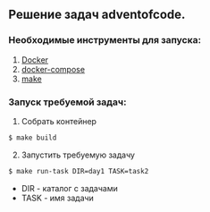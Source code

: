 Решение задач adventofcode.
---

### Необходимые инструменты для запуска:

1) [Docker](https://www.docker.com/)
2) [docker-compose](https://docs.docker.com/compose/)
3) [make](https://www.gnu.org/software/make/)

### Запуск требуемой задач:

1) Собрать контейнер

```bash
$ make build
```

2) Запустить требуемую задачу

```bash
$ make run-task DIR=day1 TASK=task2
```

* DIR  - каталог с задачами
* TASK - имя задачи
